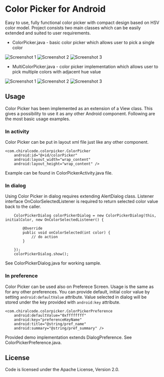 Color Picker for Android
===================================

Easy to use, fully functional color picker with compact design based on HSV color model. Project consists two main classes which can be easily extended and suited to user requirements.

* ColorPicker.java - basic color picker which allows user to pick a single color

![Screenshot 1](http://www.chiralcode.com/colorpicker/base-screen1.png) ![Screenshot 2](http://www.chiralcode.com/colorpicker/base-screen2.png) ![Screenshot 3](http://www.chiralcode.com/colorpicker/base-screen3.png) 

* MultiColorPicker.java - color picker implementation which allows user to pick multiple colors with adjacent hue value

![Screenshot 1](http://www.chiralcode.com/colorpicker/multi-screen1.png) ![Screenshot 2](http://www.chiralcode.com/colorpicker/multi-screen2.png) ![Screenshot 3](http://www.chiralcode.com/colorpicker/multi-screen3.png) 

Usage
-----

Color Picker has been implemented as an extension of a View class. This gives a possibility to use it as any other Android component. Following are the most basic usage examples.

### In activity

Color Picker can be put in layout xml file just like any other component.

    <com.chiralcode.colorpicker.ColorPicker
        android:id="@+id/colorPicker"
        android:layout_width="wrap_content"
        android:layout_height="wrap_content" />
        
Example can be found in ColorPickerActivity.java file.

### In dialog

Using Color Picker in dialog requires extending AlertDialog class. Listener interface OnColorSelectedListener is required to return selected color value back to the caller.

        ColorPickerDialog colorPickerDialog = new ColorPickerDialog(this, initialColor, new OnColorSelectedListener() {

            @Override
            public void onColorSelected(int color) {
                // do action
            }

        });
        colorPickerDialog.show();


See ColorPickerDialog.java for working sample.

### In preference

Color Picker can be used also on Preferece Screen. Usage is the same as for any other preferences. You can provide default, initial color value by setting `android:defaultValue` attribute. Value selected in dialog will be stored under the key provided with `android:key` attribute.

    <com.chiralcode.colorpicker.ColorPickerPreference
        android:defaultValue="0xffffffff"
        android:key="preferenceKeyName"
        android:title="@string/pref_name"
        android:summary="@string/pref_summary" />

Provided demo implementation extends DialogPreference. See ColorPickerPreference.java.

License
-------

Code is licensed under the Apache License, Version 2.0.

